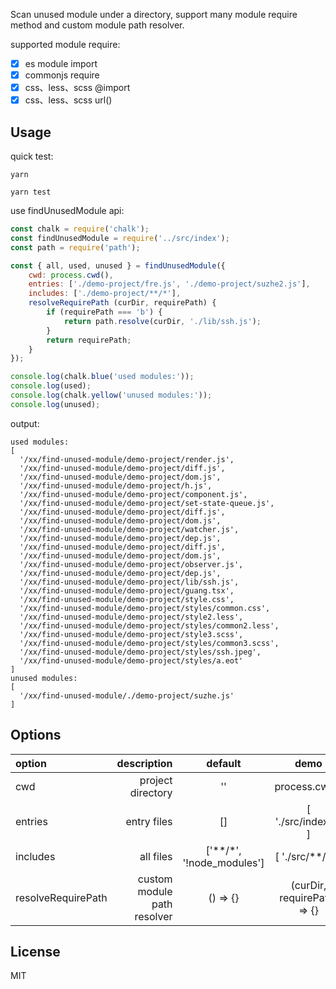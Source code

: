 Scan unused module under a directory, support many module require method and custom module path resolver.

supported module require:
- [x] es module import
- [x] commonjs require 
- [x] css、less、scss @import
- [x] css、less、scss url()

## Usage

quick test:

```
yarn

yarn test
```

use findUnusedModule api:

```javascript
const chalk = require('chalk');
const findUnusedModule = require('../src/index');
const path = require('path');

const { all, used, unused } = findUnusedModule({
    cwd: process.cwd(),
    entries: ['./demo-project/fre.js', './demo-project/suzhe2.js'],
    includes: ['./demo-project/**/*'],
    resolveRequirePath (curDir, requirePath) {
        if (requirePath === 'b') {
            return path.resolve(curDir, './lib/ssh.js');
        }
        return requirePath;
    }
});

console.log(chalk.blue('used modules:'));
console.log(used);
console.log(chalk.yellow('unused modules:'));
console.log(unused);
```

output:
```
used modules:
[
  '/xx/find-unused-module/demo-project/render.js',
  '/xx/find-unused-module/demo-project/diff.js',
  '/xx/find-unused-module/demo-project/dom.js',
  '/xx/find-unused-module/demo-project/h.js',
  '/xx/find-unused-module/demo-project/component.js',
  '/xx/find-unused-module/demo-project/set-state-queue.js',
  '/xx/find-unused-module/demo-project/diff.js',
  '/xx/find-unused-module/demo-project/dom.js',
  '/xx/find-unused-module/demo-project/watcher.js',
  '/xx/find-unused-module/demo-project/dep.js',
  '/xx/find-unused-module/demo-project/diff.js',
  '/xx/find-unused-module/demo-project/dom.js',
  '/xx/find-unused-module/demo-project/observer.js',
  '/xx/find-unused-module/demo-project/dep.js',
  '/xx/find-unused-module/demo-project/lib/ssh.js',
  '/xx/find-unused-module/demo-project/guang.tsx',
  '/xx/find-unused-module/demo-project/style.css',
  '/xx/find-unused-module/demo-project/styles/common.css',
  '/xx/find-unused-module/demo-project/style2.less',
  '/xx/find-unused-module/demo-project/styles/common2.less',
  '/xx/find-unused-module/demo-project/style3.scss',
  '/xx/find-unused-module/demo-project/styles/common3.scss',
  '/xx/find-unused-module/demo-project/styles/ssh.jpeg',
  '/xx/find-unused-module/demo-project/styles/a.eot'
]
unused modules:
[
  '/xx/find-unused-module/./demo-project/suzhe.js'
]
```
## Options

| option | description | default | demo |
| :-----| ----: | :----: | :----: |
| cwd | project directory | '' | process.cwd() |
| entries | entry files | [] | [ './src/index.js' ] |
| includes | all files | ['\*\*/\*', '!node_modules'] | [ './src/\*\*/*' ] |
| resolveRequirePath | custom module path resolver | () => {} | (curDir, requirePath) => {} |


## License

MIT
